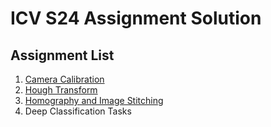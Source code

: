 # ICV S24 Assignment Solution

## Assignment List
1. [Camera Calibration](HW1)
2. [Hough Transform](HW2)
3. [Homography and Image Stitching](HW3)
4. Deep Classification Tasks

